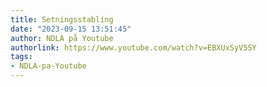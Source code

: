 ```yaml
---
title: Setningsstabling
date: "2023-09-15 13:51:45"
author: NDLA på Youtube
authorlink: https://www.youtube.com/watch?v=EBXUxSyV5SY
tags:
- NDLA-pa-Youtube
---
```

